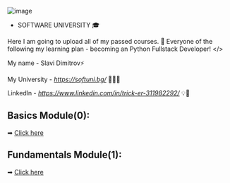 ![image](https://user-images.githubusercontent.com/68993494/185683680-bcfefe65-88fb-4192-b0b2-ff9130c39487.png)
 * SOFTWARE UNIVERSITY 🎓

Here I am going to upload all of my passed courses. 📘
Everyone of the following my learning plan - becoming an Python Fullstack Developer! </>

My name - Slavi Dimitrov⚡

My University - *https://softuni.bg/* 🧑🏻‍🎓

Linkedln - *https://www.linkedin.com/in/trick-er-311982292/* 💡🧠

## Basics Module(0):
➡ [Click here](https://github.com/sldimitrov/Projects/tree/main/BouncingBall)

## Fundamentals Module(1):
➡ [Click here](https://github.com/sldimitrov/Projects/tree/main/BouncingBall)
